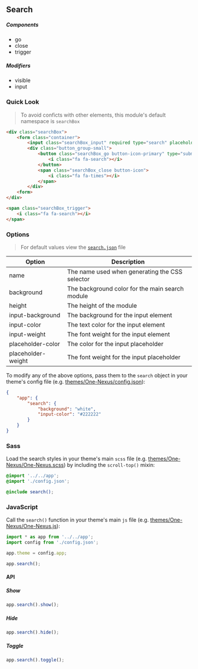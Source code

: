 ## Search

##### Components

* go
* close
* trigger

##### Modifiers

* visible
* input

### Quick Look

> To avoid conficts with other elements, this module's default namespace is `searchBox`

```html
<div class="searchBox">
    <form class="container">
        <input class="searchBox_input" required type="search" placeholder="Enter search query..." />
        <div class="button_group-small">
            <button class="searchBox_go button-icon-primary" type="submit">
                <i class="fa fa-search"></i>
            </button>
            <span class="searchBox_close button-icon">
                <i class="fa fa-times"></i>
            </span>
        </div>
    <form>
</div>
```

```html
<span class="searchBox_trigger">
    <i class="fa fa-search"></i>
</span>
```

### Options

> For default values view the [`search.json`](search.json) file

<table class="table">
    <thead>
        <tr>
            <th>Option</th>
            <th>Description</th>
        </tr>
    </thead>
    <tbody>
        <tr>
            <td>name</td>
            <td>The name used when generating the CSS selector</td>
        </tr>
        <tr>
            <td>background</td>
            <td>The background color for the main search module</td>
        </tr>
        <tr>
            <td>height</td>
            <td>The height of the module</td>
        </tr>
        <tr>
            <td>input-background</td>
            <td>The background for the input element</td>
        </tr>
        <tr>
            <td>input-color</td>
            <td>The text color for the input element</td>
        </tr>
        <tr>
            <td>input-weight</td>
            <td>The font weight for the input element</td>
        </tr>
        <tr>
            <td>placeholder-color</td>
            <td>The color for the input placeholder</td>
        </tr>
        <tr>
            <td>placeholder-weight</td>
            <td>The font weight for the input placeholder</td>
        </tr>
    </tbody>
</table>

To modify any of the above options, pass them to the `search` object in your theme's config file (e.g. [themes/One-Nexus/config.json](../../../themes/One-Nexus/config.json)):

```json
{
    "app": {
        "search": {
            "background": "white",
            "input-color": "#222222"
        }
    }
}
```

### Sass

Load the search styles in your theme's main `scss` file (e.g. [themes/One-Nexus/One-Nexus.scss](../../../themes/One-Nexus/One-Nexus.scss)) by including the `scroll-top()` mixin:

```scss
@import '../../app';
@import './config.json';

@include search();
```

### JavaScript

Call the `search()` function in your theme's main `js` file (e.g. [themes/One-Nexus/One-Nexus.js](../../../themes/One-Nexus/One-Nexus.js)):

```js
import * as app from '../../app';
import config from './config.json';

app.theme = config.app;

app.search();
```

#### API

##### Show

```js
app.search().show();
```

##### Hide

```js
app.search().hide();
```

##### Toggle

```js
app.search().toggle();
```